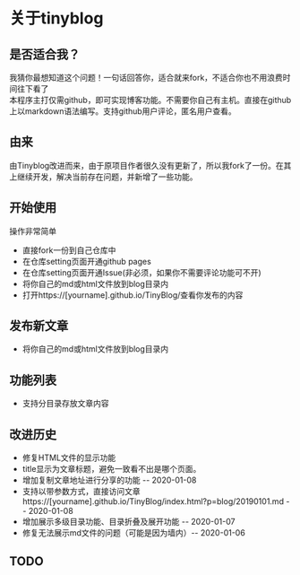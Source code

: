 # 关于tinyblog
## 是否适合我？
我猜你最想知道这个问题！一句话回答你，适合就来fork，不适合你也不用浪费时间往下看了  
本程序主打仅需github，即可实现博客功能。不需要你自己有主机。直接在github上以markdown语法编写。支持github用户评论，匿名用户查看。

## 由来
由Tinyblog改进而来，由于原项目作者很久没有更新了，所以我fork了一份。在其上继续开发，解决当前存在问题，并新增了一些功能。

## 开始使用
操作非常简单
* 直接fork一份到自己仓库中
* 在仓库setting页面开通github pages
* 在仓库setting页面开通Issue(非必须，如果你不需要评论功能可不开)
* 将你自己的md或html文件放到blog目录内
* 打开https://[yourname].github.io/TinyBlog/查看你发布的内容

## 发布新文章
* 将你自己的md或html文件放到blog目录内

## 功能列表
* 支持分目录存放文章内容

## 改进历史
* 修复HTML文件的显示功能
* title显示为文章标题，避免一致看不出是哪个页面。
* 增加复制文章地址进行分享的功能  -- 2020-01-08
* 支持以带参数方式，直接访问文章 https://[yourname].github.io/TinyBlog/index.html?p=blog/20190101.md  -- 2020-01-08
* 增加展示多级目录功能、目录折叠及展开功能 -- 2020-01-07
* 修复无法展示md文件的问题（可能是因为墙内）-- 2020-01-06

## TODO
